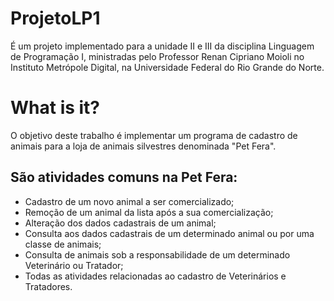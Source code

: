 # ProjetoLP1

É um projeto implementado para a unidade II e III da disciplina Linguagem de Programação I, ministradas pelo Professor Renan Cipriano Moioli no Instituto Metrópole Digital, na Universidade Federal do Rio Grande do Norte.

# What is it?

O objetivo deste trabalho é implementar um programa de cadastro de animais para a loja de
animais silvestres denominada "Pet Fera".

## São atividades comuns na Pet Fera:
<ul>
  <li>Cadastro de um novo animal a ser comercializado;</li>
  <li>Remoção de um animal da lista após a sua comercialização;</li>
  <li>Alteração dos dados cadastrais de um animal;</li>
  <li>Consulta aos dados cadastrais de um determinado animal ou por uma classe de animais;</li>
  <li>Consulta de animais sob a responsabilidade de um determinado Veterinário ou Tratador;</li>
  <li>Todas as atividades relacionadas ao cadastro de Veterinários e Tratadores.</li>
</ul>
